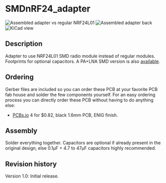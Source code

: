 SMDnRF24_adapter
==========

![Assembled adapter vs regular NRF24L01](https://raw.githubusercontent.com/emc2cube/SMDnRF24_adapter/master/V1/img/adapter.jpg)
![Assembled adapter back](https://raw.githubusercontent.com/emc2cube/SMDnRF24_adapter/master/V1/img/adapter-back.jpg)
![KiCad view](https://raw.githubusercontent.com/emc2cube/SMDnRF24_adapter/master/V1/img/kicad-pcb.png)


Description
-----------

Adapter to use NRF24L01 SMD radio module instead of regular modules. Footprints for optional capacitors.
A PA+LNA SMD version is also [available](https://github.com/emc2cube/SMDnRF24_adapter/tree/master/V1/PA_LNA/).


Ordering
--------

Gerber files are included so you can order these PCB at your favorite PCB fab house and solder the few components yourself.
For an easy ordering process you can directly order these PCB without having to do anything else:
- [PCBs.io](https://PCBs.io/share/zMdRO) 4 for $0.82, black 1.6mm PCB, ENIG finish.


Assembly
--------

Solder everything together.
Capacitors are optional if already present in the original design, else 0.1µF + 4.7 to 47µF capacitors highly recommended.


Revision history
----------------

Version 1.0: Initial release.